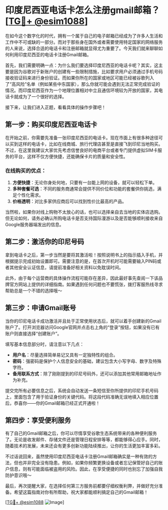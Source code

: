 # 印度尼西亚电话卡怎么注册gmail邮箱？[[TG💪+ @esim1088](https://t.me/s/esim1088)]

在如今这个数字化的时代，拥有一个属于自己的电子邮箱已经成为了许多人生活和工作中不可或缺的一部分。而对于那些身在国外或者需要使用特定国家的网络服务的人来说，选择合适的电话卡和注册邮箱就显得尤为重要了。今天我们就来聊聊如何利用印度尼西亚的电话卡注册Gmail邮箱。

首先，我们需要明确一点：为什么我们要选择印度尼西亚的电话卡呢？其实，这主要是因为谷歌对于新账户的创建有一些限制措施，比如要求用户必须通过手机号码接收验证码来进行身份验证。而如果你所在的国家或地区可能已经被谷歌列入了“高风险”名单（例如某些中东国家），那么你就可能会遇到无法正常完成验证的情况。而印度尼西亚作为一个地理位置相对中立且通信环境较为开放的国家，其电话卡就成为了一个很好的选择。

接下来，让我们进入正题，看看具体的操作步骤吧！

## 第一步：购买印度尼西亚电话卡

在开始之前，你需要先准备一张印度尼西亚的电话卡。现在市面上有很多种途径可以买到这样的电话卡，比如在线商城、旅行代理店甚至是直接飞到印尼当地购买。不过，在这里我建议大家优先考虑信誉良好的电商平台或者专门提供虚拟SIM卡服务的平台，这样不仅方便快捷，还能确保卡片的质量和安全性。

### 在线购买的优点：
1. **方便快捷**：无论你身处何地，只要有一台能上网的设备，就可以轻松下单。
2. **多种套餐可选**：不同的服务商通常会提供不同价位和功能的套餐供你挑选，满足个性化需求。
3. **价格透明**：对比多家供应商后可以找到性价比最高的产品。

当然啦，如果你对线上购物不太放心的话，也可以选择亲自去当地的实体店选购。但无论如何，请务必确认所购电话卡是否支持国际漫游以及是否能够顺利接收来自Google服务器端发出的信息。

## 第二步：激活你的印尼号码

拿到电话卡之后，第一步当然是要将其激活啦！按照说明书上的指示插入手机，并根据提示完成初始设置即可。需要注意的是，在首次开机时可能需要输入PIN码或者其他安全认证信息，请提前准备好相关资料以免耽误时间。

此外，由于每个运营商的具体操作流程可能存在差异，因此最好事先查阅一下该品牌官方网站上提供的详细指南。如果遇到任何问题也不要慌张，拨打客服热线寻求帮助总是一个不错的选择哦～

## 第三步：申请Gmail账号

当你的印尼电话卡成功激活并且处于正常使用状态后，就可以着手创建新的Gmail账户了。打开浏览器访问Google官网并点击右上角的“登录”按钮，如果没有已有账户则直接选择“创建账户”。

填写基本信息部分时，请注意以下几点：

- **用户名**：尽量选择简单易记又具有一定独特性的组合。
- **密码**：强密码是保护个人信息安全的基础，建议包含大小写字母、数字及特殊字符。
- **备用联系方式**：除了刚刚提到的印尼号码外，还可以添加其他常用邮箱地址作为补充。

提交完所有必要信息之后，系统会自动发送一条短信至你所提供的印尼手机号码上，里面包含了用于验证身份的关键代码。将这段代码准确无误地填入相应位置后，恭喜你——你的Gmail邮箱已经正式开通啦！

## 第四步：享受便利服务

有了自己的Gmail邮箱之后，你可以尽情享受谷歌生态系统带来的各种便利服务了。无论是收发邮件、存储文件还是管理日程安排等等，都能够得心应手。同时，随着技术的发展，未来还会有更多创新功能陆续推出，让你的生活更加丰富多彩。

不过话说回来，虽然使用印度尼西亚电话卡注册Gmail邮箱确实是一种有效的方法，但也并非完全没有隐患。例如，如果你频繁更换设备或者忘记保管好自己的账户信息，则有可能面临被盗用的风险。因此，在享受便捷的同时也别忘了加强自我防护意识哦～

最后，再次提醒大家，在选择任何第三方服务前都要仔细权衡利弊，并做好充分准备。希望这篇指南对你有所帮助，祝大家都能顺利搞定自己的Gmail邮箱！

[[TG💪+ @esim1088](https://t.me/s/esim1088) ![Image](https://i.postimg.cc/4NQfJmqS/Snipaste-2025-05-13-00-14-12.png)]